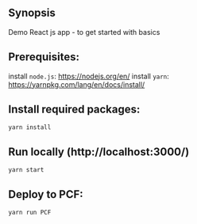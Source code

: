 ## Synopsis

Demo React js app - to get started with basics

## Prerequisites:
install `node.js`: https://nodejs.org/en/
install `yarn`: https://yarnpkg.com/lang/en/docs/install/

## Install required packages:
```
yarn install
```

## Run locally (http://localhost:3000/)
```
yarn start
```

## Deploy to PCF:
```
yarn run PCF
```